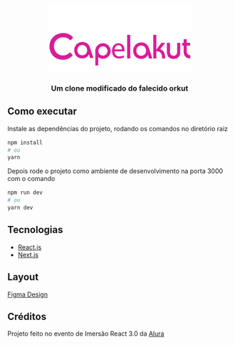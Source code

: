 <div align="center">
  <img src=".github/Capelakut.png" />
  <h3>Um clone modificado do falecido orkut</h3>
</div>

## Como executar

Instale as dependências do projeto, rodando os comandos no diretório raiz

```bash
npm install
# ou
yarn
```

Depois rode o projeto como ambiente de desenvolvimento na porta 3000 com o comando

```bash
npm run dev
# ou
yarn dev
```

## Tecnologias

- [React.js][reactjs]
- [Next.js][next]

## Layout

[Figma Design][figma]

## Créditos

Projeto feito no evento de Imersão React 3.0 da [Alura][alura]

[reactjs]: https://pt-br.reactjs.org
[next]: https://nextjs.org
[alura]: https://www.alura.com.br
[figma]: https://www.figma.com/file/xHF0n0qxiE2rqjqAILiBUB/Alurakut?node-id=58%3A0
